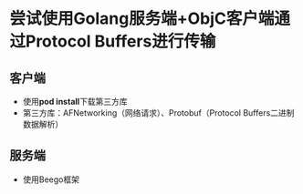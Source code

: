 # 尝试使用Golang服务端+ObjC客户端通过Protocol Buffers进行传输

## 客户端
* 使用**pod install**下载第三方库
* 第三方库：AFNetworking（网络请求）、Protobuf（Protocol Buffers二进制数据解析）

## 服务端
* 使用Beego框架
